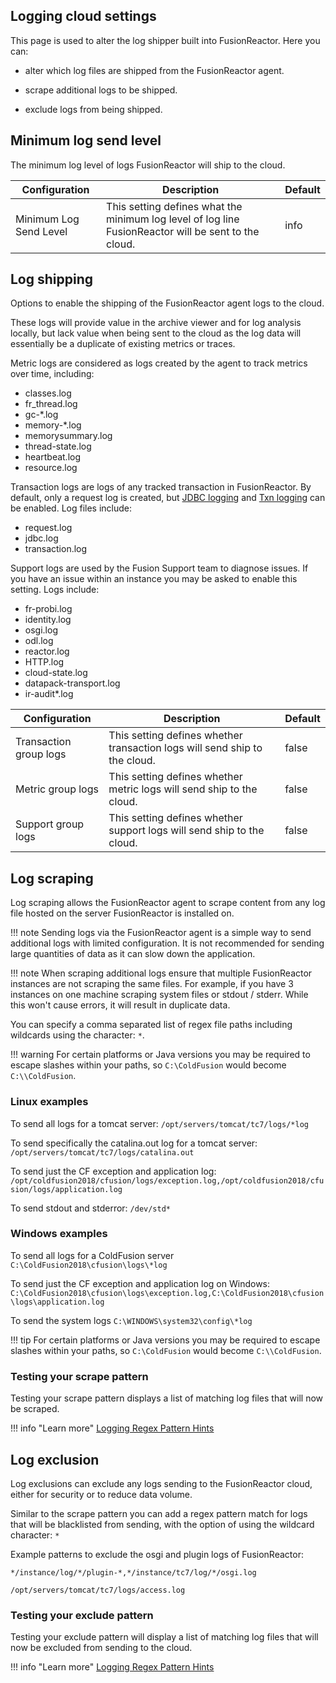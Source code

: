 ## Logging cloud settings

This page is used to alter the log shipper built into FusionReactor. Here you can: 

* alter which log files are shipped from the FusionReactor agent.

* scrape additional logs to be shipped. 

* exclude logs from being shipped.

## Minimum log send level

The minimum log level of logs FusionReactor will ship to the cloud.

| Configuration           | Description                                                                                          | Default |
|-------------------------|------------------------------------------------------------------------------------------------------|---------|
| Minimum Log Send Level  | This setting defines what the minimum log level of log line FusionReactor will be sent to the cloud. | info    |

## Log shipping

Options to enable the shipping of the FusionReactor agent logs to the cloud.

These logs will provide value in the archive viewer and for log analysis locally, but lack value when being sent to the cloud as the log data will essentially be a duplicate of existing metrics or traces.

Metric logs are considered as logs created by the agent to track metrics over time, including:

- classes.log
- fr_thread.log
- gc-*.log
- memory-*.log
- memorysummary.log
- thread-state.log
- heartbeat.log
- resource.log

Transaction logs are logs of any tracked transaction in FusionReactor. By default, only a request log is created, but [JDBC logging](/frdocs/Data-insights/Features/Settings/JDBC/#logging-metrics) and [Txn logging](/frdocs/Data-insights/Extras/Plugins/FusionReactor-Transaction-Logger-Plugin/) can be enabled. Log files include:

- request.log
- jdbc.log
- transaction.log

Support logs are used by the Fusion Support team to diagnose issues. If you have an issue within an instance you may be asked to enable this setting. Logs include:

- fr-probi.log
- identity.log
- osgi.log
- odl.log
- reactor.log
- HTTP.log
- cloud-state.log
- datapack-transport.log
- ir-audit*.log

| Configuration          | Description                                                                | Default |
|------------------------|----------------------------------------------------------------------------|---------|
| Transaction group logs | This setting defines whether transaction logs will send ship to the cloud. | false   |
| Metric group logs      | This setting defines whether metric logs will send ship to the cloud.      | false   |
| Support group logs     | This setting defines whether support logs will send ship to the cloud.     | false   |

## Log scraping

Log scraping allows the FusionReactor agent to scrape content from any log file hosted on the server FusionReactor is installed on.

!!! note
    Sending logs via the FusionReactor agent is a simple way to send additional logs with limited configuration. It is not recommended for sending large quantities of data as it can slow down the application.


 !!! note 
     When scraping additional logs ensure that multiple FusionReactor instances are not scraping the same files. For example, if you have 3 instances on one machine scraping system files or stdout / stderr. While this won't cause errors, it will result in duplicate data.

You can specify a comma separated list of regex file paths including wildcards using the character: ```*```.

!!! warning
    For certain platforms or Java versions you may be required to escape slashes within your paths, so `C:\ColdFusion` would become `C:\\ColdFusion`. 

### Linux examples
To send all logs for a tomcat server:
````/opt/servers/tomcat/tc7/logs/*log````

To send specifically the catalina.out log for a tomcat server:
````/opt/servers/tomcat/tc7/logs/catalina.out````

To send just the CF exception and application log:
````/opt/coldfusion2018/cfusion/logs/exception.log,/opt/coldfusion2018/cfusion/logs/application.log````

To send stdout and stderror:
````/dev/std*````

### Windows examples
To send all logs for a ColdFusion server
````C:\ColdFusion2018\cfusion\logs\*log````

To send just the CF exception and application log on Windows:
````C:\ColdFusion2018\cfusion\logs\exception.log,C:\ColdFusion2018\cfusion\logs\application.log````

To send the system logs
````C:\WINDOWS\system32\config\*log````

!!! tip
    For certain platforms or Java versions you may be required to escape slashes within your paths, so `C:\ColdFusion` would become `C:\\ColdFusion`. 

### Testing your scrape pattern

Testing your scrape pattern displays a list of matching log files that will now be scraped.

!!! info "Learn more" 
    [Logging Regex Pattern Hints](/frdocs/Troubleshooting/logging-regex-pattern-hints/)

## Log exclusion

Log exclusions can exclude any logs sending to the FusionReactor cloud, either for security or to reduce data volume.

Similar to the scrape pattern you can add a regex pattern match for logs that will be blacklisted from sending, with the option of using the wildcard character: ```*```

Example patterns to exclude the osgi and plugin logs of FusionReactor:

````
*/instance/log/*/plugin-*,*/instance/tc7/log/*/osgi.log

/opt/servers/tomcat/tc7/logs/access.log
````

### Testing your exclude pattern

Testing your exclude pattern will display a list of matching log files that will now be excluded from sending to the cloud.

!!! info "Learn more" 
    [Logging Regex Pattern Hints](/Troubleshooting/logging-regex-pattern-hints/)
